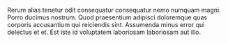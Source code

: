 Rerum alias tenetur odit consequatur consequatur nemo numquam magni.
Porro ducimus nostrum.
Quod praesentium adipisci doloremque quas corporis accusantium qui reiciendis sint.
Assumenda minus error qui delectus et et.
Est iste id voluptatem laboriosam laboriosam aut illo.